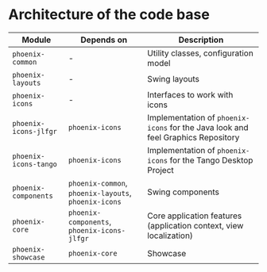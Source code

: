 # Architecture of the code base

| Module                | Depends on                                           | Description                                                                      |
|-----------------------|------------------------------------------------------|----------------------------------------------------------------------------------|
| `phoenix-common`      | -                                                    | Utility classes, configuration model                                             |
| `phoenix-layouts`     | -                                                    | Swing layouts                                                                    |
| `phoenix-icons`       | -                                                    | Interfaces to work with icons                                                    |
| `phoenix-icons-jlfgr` | `phoenix-icons`                                      | Implementation of `phoenix-icons` for the Java look and feel Graphics Repository |
| `phoenix-icons-tango` | `phoenix-icons`                                      | Implementation of `phoenix-icons` for the Tango Desktop Project                  |
| `phoenix-components`  | `phoenix-common`, `phoenix-layouts`, `phoenix-icons` | Swing components                                                                 |
| `phoenix-core`        | `phoenix-components`, `phoenix-icons-jlfgr`          | Core application features (application context, view localization)               |
| `phoenix-showcase`    | `phoenix-core`                                       | Showcase                                                                         |
